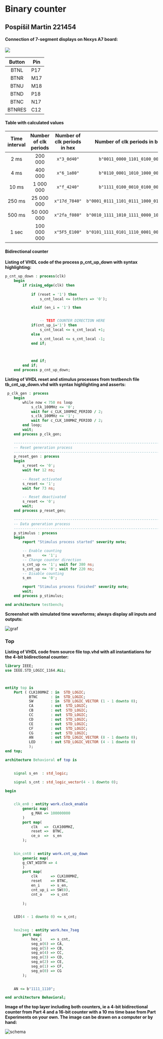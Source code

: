 # **Binary counter**

## Pospíšil Martin 221454

#### **Connection of 7-segment displays on Nexys A7 board:**

![](images/conection-7seg.png)

| Button | Pin  |
| :----: | ---- |
|  BTNL  | P17  |
|  BTNR  | M17  |
|  BTNU  | M18  |
|  BTND  | P18  |
|  BTNC  | N17  |
| BTNRES | C12  |





#### **Table with calculated values**

| **Time interval** | **Number of clk periods** | **Number of clk periods in hex** |   **Number of clk periods in binary**   |
| :---------------: | :-----------------------: | :------------------------------: | :-------------------------------------: |
|     2&nbsp;ms     |          200 000          |           `x"3_0d40"`            |      `b"0011_0000_1101_0100_0000"`      |
|     4&nbsp;ms     |          400 000          |           `x"6_1a80"`            |      `b"0110_0001_1010_1000_0000"`      |
|    10&nbsp;ms     |         1 000 000         |           `x"f_4240"`            |      `b"1111_0100_0010_0100_0000"`      |
|    250&nbsp;ms    |        25 000 000         |          `x"17d_7840"`           | `b"0001_0111_1101_0111_1000_0100_0000"` |
|    500&nbsp;ms    |        50 000 000         |          `x"2fa_f080"`           | `b"0010_1111_1010_1111_0000_1000_0000"` |
|    1&nbsp;sec     |        100 000 000        |          `x"5F5_E100"`           | `b"0101_1111_0101_1110_0001_0000_0000"` |





#### **Bidirectional counter** 

**Listing of VHDL code of the process p_cnt_up_down with syntax highlighting:**

```vhdl
p_cnt_up_down : process(clk)
    begin
        if rising_edge(clk) then
        
            if (reset = '1') then               
                s_cnt_local <= (others => '0'); 

            elsif (en_i = '1') then       


                -- TEST COUNTER DIRECTION HERE
            if(cnt_up_i='1') then
                s_cnt_local <= s_cnt_local +1;
            else
                s_cnt_local <= s_cnt_local -1;
            end if;
                


            end if;
        end if;
    end process p_cnt_up_down;
```







**Listing of VHDL reset and stimulus processes from testbench file tb_cnt_up_down.vhd with syntax highlighting and asserts:**

```vhdl
 p_clk_gen : process
    begin
        while now < 750 ns loop         
            s_clk_100MHz <= '0';
            wait for c_CLK_100MHZ_PERIOD / 2;
            s_clk_100MHz <= '1';
            wait for c_CLK_100MHZ_PERIOD / 2;
        end loop;
        wait;
    end process p_clk_gen;

    --------------------------------------------------------------------
    -- Reset generation process
    --------------------------------------------------------------------
    p_reset_gen : process
    begin
        s_reset <= '0';
        wait for 12 ns;
        
        -- Reset activated
        s_reset <= '1';
        wait for 73 ns;

        -- Reset deactivated
        s_reset <= '0';
        wait;
    end process p_reset_gen;

    --------------------------------------------------------------------
    -- Data generation process
    --------------------------------------------------------------------
    p_stimulus : process
    begin
        report "Stimulus process started" severity note;

        -- Enable counting
        s_en     <= '1';
        -- Change counter direction
        s_cnt_up <= '1'; wait for 380 ns;
        s_cnt_up <= '0'; wait for 220 ns;        
        -- Disable counting
        s_en     <= '0';

        report "Stimulus process finished" severity note;
        wait;
    end process p_stimulus;

end architecture testbench;
```





**Screenshot with simulated time waveforms; always display all inputs and outputs:**

![graf](images/graf.jpg)



### **Top**

**Listing of VHDL code from source file top.vhd with all instantiations for the 4-bit bidirectional counter:**

```vhdl
library IEEE;
use IEEE.STD_LOGIC_1164.ALL;



entity top is
    Port ( CLK100MHZ : in  STD_LOGIC;
           BTNC      : in  STD_LOGIC;
           SW        : in  STD_LOGIC_VECTOR (1 - 1 downto 0);
           CA        : out  STD_LOGIC;
           CB        : out  STD_LOGIC;
           CC        : out  STD_LOGIC;
           CD        : out  STD_LOGIC;
           CE        : out  STD_LOGIC;
           CF        : out  STD_LOGIC;
           CG        : out  STD_LOGIC;
           AN        : out STD_LOGIC_VECTOR (8 - 1 downto 0);
           LED       : out STD_LOGIC_VECTOR (4 - 1 downto 0)
           );
end top;

architecture Behavioral of top is

   
    signal s_en  : std_logic;
    
    signal s_cnt : std_logic_vector(4 - 1 downto 0);

begin


    clk_en0 : entity work.clock_enable
        generic map(
            g_MAX => 100000000           
        )
        port map(
            clk   =>  CLK100MHZ,
            reset =>  BTNC,
            ce_o  =>  s_en
        );

  
    bin_cnt0 : entity work.cnt_up_down
        generic map(
        g_CNT_WIDTH => 4
        )
        port map(
            clk      => CLK100MHZ,
            reset    => BTNC,
            en_i     => s_en,
            cnt_up_i => SW(0),
            cnt_o    => s_cnt
            
        );

  
    LED(4 - 1 downto 0) <= s_cnt;

   
    hex2seg : entity work.hex_7seg
        port map(
            hex_i    => s_cnt,
            seg_o(6) => CA,
            seg_o(5) => CB,
            seg_o(4) => CC,
            seg_o(3) => CD,
            seg_o(2) => CE,
            seg_o(1) => CF,
            seg_o(0) => CG
        );

    
    AN <= b"1111_1110";

end architecture Behavioral;
```





**Image of the top layer including both counters, ie a 4-bit bidirectional counter from Part 4 and a 16-bit counter with a 10 ms time base from Part Experiments on your own. The image can be drawn on a computer or by hand:**

![schema](images/schema.jpg)